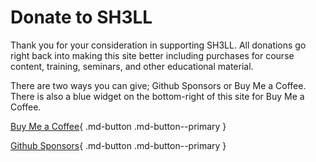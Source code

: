 # Donate to SH3LL

Thank you for your consideration in supporting SH3LL. All donations go right back into making this site better including purchases for course content, training, seminars, and other educational material.

There are two ways you can give; Github Sponsors or Buy Me a Coffee. There is also a blue widget on the bottom-right of this site for Buy Me a Coffee. 

[Buy Me a Coffee](https://buymeacoffee.com/sh3ll){ .md-button .md-button--primary }

[Github Sponsors](https://github.com/sponsors/SH3LLco){ .md-button .md-button--primary }